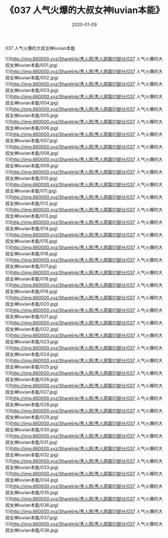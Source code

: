 ﻿---
layout: post
title:  《037 人气火爆的大叔女神luvian本能》
date:   2020-01-09
img: http://img.660000.xyz/Sharelink/秀人网/秀人网第01部分/037 人气火爆的大叔女神luvian本能/000.jpg
categories: [美女, 清纯, 唯美]
---

037 人气火爆的大叔女神luvian本能

  ![](http://img.660000.xyz/Sharelink/秀人网/秀人网第01部分/037 人气火爆的大叔女神luvian本能/001.jpg) <br> ![](http://img.660000.xyz/Sharelink/秀人网/秀人网第01部分/037 人气火爆的大叔女神luvian本能/002.jpg) <br> ![](http://img.660000.xyz/Sharelink/秀人网/秀人网第01部分/037 人气火爆的大叔女神luvian本能/003.jpg) <br> ![](http://img.660000.xyz/Sharelink/秀人网/秀人网第01部分/037 人气火爆的大叔女神luvian本能/004.jpg) <br> ![](http://img.660000.xyz/Sharelink/秀人网/秀人网第01部分/037 人气火爆的大叔女神luvian本能/005.jpg) <br> ![](http://img.660000.xyz/Sharelink/秀人网/秀人网第01部分/037 人气火爆的大叔女神luvian本能/006.jpg) <br> ![](http://img.660000.xyz/Sharelink/秀人网/秀人网第01部分/037 人气火爆的大叔女神luvian本能/007.jpg) <br> ![](http://img.660000.xyz/Sharelink/秀人网/秀人网第01部分/037 人气火爆的大叔女神luvian本能/008.jpg) <br> ![](http://img.660000.xyz/Sharelink/秀人网/秀人网第01部分/037 人气火爆的大叔女神luvian本能/009.jpg) <br> ![](http://img.660000.xyz/Sharelink/秀人网/秀人网第01部分/037 人气火爆的大叔女神luvian本能/010.jpg) <br> ![](http://img.660000.xyz/Sharelink/秀人网/秀人网第01部分/037 人气火爆的大叔女神luvian本能/011.jpg) <br> ![](http://img.660000.xyz/Sharelink/秀人网/秀人网第01部分/037 人气火爆的大叔女神luvian本能/012.jpg) <br> ![](http://img.660000.xyz/Sharelink/秀人网/秀人网第01部分/037 人气火爆的大叔女神luvian本能/013.jpg) <br> ![](http://img.660000.xyz/Sharelink/秀人网/秀人网第01部分/037 人气火爆的大叔女神luvian本能/014.jpg) <br> ![](http://img.660000.xyz/Sharelink/秀人网/秀人网第01部分/037 人气火爆的大叔女神luvian本能/015.jpg) <br> ![](http://img.660000.xyz/Sharelink/秀人网/秀人网第01部分/037 人气火爆的大叔女神luvian本能/016.jpg) <br> ![](http://img.660000.xyz/Sharelink/秀人网/秀人网第01部分/037 人气火爆的大叔女神luvian本能/017.jpg) <br> ![](http://img.660000.xyz/Sharelink/秀人网/秀人网第01部分/037 人气火爆的大叔女神luvian本能/018.jpg) <br> ![](http://img.660000.xyz/Sharelink/秀人网/秀人网第01部分/037 人气火爆的大叔女神luvian本能/019.jpg) <br> ![](http://img.660000.xyz/Sharelink/秀人网/秀人网第01部分/037 人气火爆的大叔女神luvian本能/020.jpg) <br> ![](http://img.660000.xyz/Sharelink/秀人网/秀人网第01部分/037 人气火爆的大叔女神luvian本能/021.jpg) <br> ![](http://img.660000.xyz/Sharelink/秀人网/秀人网第01部分/037 人气火爆的大叔女神luvian本能/022.jpg) <br> ![](http://img.660000.xyz/Sharelink/秀人网/秀人网第01部分/037 人气火爆的大叔女神luvian本能/023.jpg) <br> ![](http://img.660000.xyz/Sharelink/秀人网/秀人网第01部分/037 人气火爆的大叔女神luvian本能/024.jpg) <br> ![](http://img.660000.xyz/Sharelink/秀人网/秀人网第01部分/037 人气火爆的大叔女神luvian本能/025.jpg) <br> ![](http://img.660000.xyz/Sharelink/秀人网/秀人网第01部分/037 人气火爆的大叔女神luvian本能/026.jpg) <br> ![](http://img.660000.xyz/Sharelink/秀人网/秀人网第01部分/037 人气火爆的大叔女神luvian本能/027.jpg) <br> ![](http://img.660000.xyz/Sharelink/秀人网/秀人网第01部分/037 人气火爆的大叔女神luvian本能/028.jpg) <br> ![](http://img.660000.xyz/Sharelink/秀人网/秀人网第01部分/037 人气火爆的大叔女神luvian本能/029.jpg) <br> ![](http://img.660000.xyz/Sharelink/秀人网/秀人网第01部分/037 人气火爆的大叔女神luvian本能/030.jpg) <br> ![](http://img.660000.xyz/Sharelink/秀人网/秀人网第01部分/037 人气火爆的大叔女神luvian本能/031.jpg) <br> ![](http://img.660000.xyz/Sharelink/秀人网/秀人网第01部分/037 人气火爆的大叔女神luvian本能/032.jpg) <br> ![](http://img.660000.xyz/Sharelink/秀人网/秀人网第01部分/037 人气火爆的大叔女神luvian本能/033.jpg) <br> ![](http://img.660000.xyz/Sharelink/秀人网/秀人网第01部分/037 人气火爆的大叔女神luvian本能/034.jpg) <br> ![](http://img.660000.xyz/Sharelink/秀人网/秀人网第01部分/037 人气火爆的大叔女神luvian本能/035.jpg) <br> ![](http://img.660000.xyz/Sharelink/秀人网/秀人网第01部分/037 人气火爆的大叔女神luvian本能/036.jpg) <br> ![](http://img.660000.xyz/Sharelink/秀人网/秀人网第01部分/037 人气火爆的大叔女神luvian本能/037.jpg) <br> ![](http://img.660000.xyz/Sharelink/秀人网/秀人网第01部分/037 人气火爆的大叔女神luvian本能/038.jpg) <br>